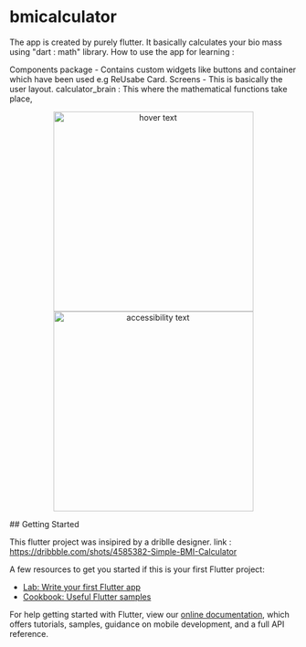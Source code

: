 # bmicalculator

The app is created by purely flutter. It basically calculates your bio mass using "dart : math" library.
How to use the app for learning :

Components package - Contains custom widgets like buttons and container which have been used e.g ReUsabe Card.
Screens - This is basically the user layout.
calculator_brain : This where the mathematical functions take place,

<p align="center">
  <img src="bmicalculator/Screenshot_20191215-001556.png" width="350" title="hover text">
  <img src="bmicalculator/Screenshot_20191215-001556.png" width="350" alt="accessibility text">
</p>
## Getting Started

This flutter project was insipired by a driblle designer.
link : https://dribbble.com/shots/4585382-Simple-BMI-Calculator

A few resources to get you started if this is your first Flutter project:

- [Lab: Write your first Flutter app](https://flutter.dev/docs/get-started/codelab)
- [Cookbook: Useful Flutter samples](https://flutter.dev/docs/cookbook)

For help getting started with Flutter, view our
[online documentation](https://flutter.dev/docs), which offers tutorials,
samples, guidance on mobile development, and a full API reference.
